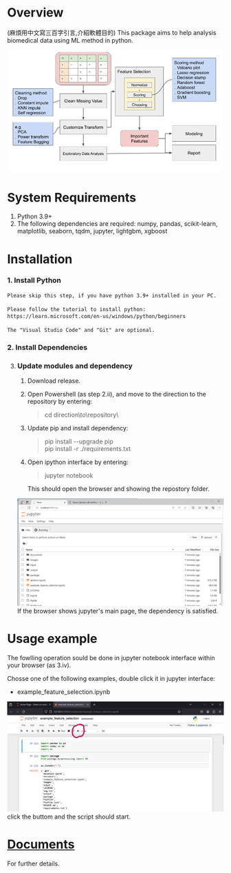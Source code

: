 # Overview
(麻煩用中文寫三百字引言,介紹軟體目的)
This package aims to help analysis biomedical data using ML method in python.


![image](./images/workflow/auto_selection_workflow.png) 

# System Requirements
   1. Python 3.9+
   2. The following dependencies are required: numpy, pandas, scikit-learn, matplotlib, seaborn, tqdm, jupyter, lightgbm, xgboost

# Installation
### 1. Install Python 
    Please skip this step, if you have python 3.9+ installed in your PC. 

    Please follow the tutorial to install python:    
    https://learn.microsoft.com/en-us/windows/python/beginners 

    The "Visual Studio Code" and "Git" are optional.

### 2. Install Dependencies



3. ### Update modules and dependency
    1. Download release.

    2. Open Powershell (as step 2.ii), and move to the direction to the repository by entering:
        > cd direction\\to\\repository\

    3. Update pip and install dependency:
        > pip install --upgrade pip    
        > pip install -r ./requirements.txt    

    4. Open ipython interface by entering:    
        > jupyter notebook    

        This should open the browser and showing the repostory folder.    

    ![image](./images/tutorial/browser_jupyter.png)
    If the browser shows jupyter's main page, the dependency is satisfied.


# Usage example    
The fowlling operation sould be done in jupyter notebook interface within your browser (as 3.iv).    

Chosse one of the following examples, double click it in jupyter interface:    
- example_feature_selection.ipynb

![image](./images/tutorial/jupyter_runall.png)
click the buttom and the script should start.


# [Documents](./documents/main.md)
For further details.
